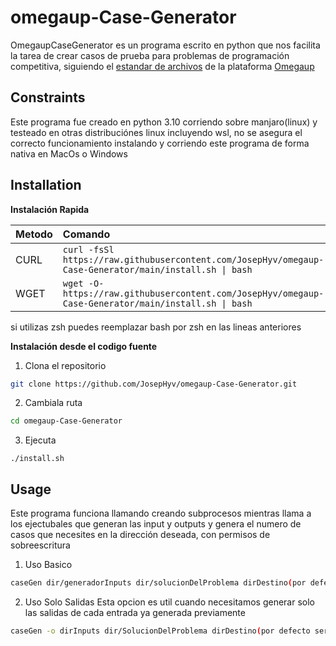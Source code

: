 # omegaup-Case-Generator
OmegaupCaseGenerator es un programa escrito en python que nos facilita la tarea de crear casos de prueba para problemas de programación competitiva, siguiendo el [estandar de archivos](https://github.com/omegaup/omegaup/wiki/C%C3%B3mo-escribir-problemas-para-Omegaup) de la plataforma [Omegaup](https://omegaup.com/)

## Constraints
Este programa fue creado en python 3.10 corriendo sobre manjaro(linux) y testeado en otras distribuciónes linux incluyendo wsl, no se asegura el correcto funcionamiento instalando y corriendo este programa de forma nativa en MacOs o Windows

## Installation

**Instalación Rapida**

| Metodo | Comando                                                                              |
| :----- | :------------------------------------------------------------------------------------|
| CURL   | `curl -fsSl https://raw.githubusercontent.com/JosepHyv/omegaup-Case-Generator/main/install.sh \| bash`    |
| WGET   | `wget -O- https://raw.githubusercontent.com/JosepHyv/omegaup-Case-Generator/main/install.sh \| bash` |


si utilizas zsh puedes reemplazar bash por zsh en las lineas anteriores 

**Instalación desde el codigo fuente**
1. Clona el repositorio

```bash
git clone https://github.com/JosepHyv/omegaup-Case-Generator.git
```

2. Cambiala ruta 
```bash
cd omegaup-Case-Generator
```

3. Ejecuta
```
./install.sh
```

## Usage

Este programa funciona llamando creando subprocesos mientras llama a los ejectubales que generan las input y outputs y genera el numero de casos que necesites en la dirección deseada, con permisos de sobreescritura
1. Uso Basico 
```bash
caseGen dir/generadorInputs dir/solucionDelProblema dirDestino(por defecto esta es la dirección actual)
```

<script id="asciicast-JlFXq3XjLQ81ugWPcsvea8ChY" src="https://asciinema.org/a/JlFXq3XjLQ81ugWPcsvea8ChY.js" async></script>

2. Uso Solo Salidas 
Esta opcion es util cuando necesitamos generar solo las salidas de cada entrada ya generada previamente
```bash
caseGen -o dirInputs dir/SolucionDelProblema dirDestino(por defecto sera igual a dirInputs)
```
<script id="asciicast-0N21cm3xVpjWPG7Hi8z1zcR6E" src="https://asciinema.org/a/0N21cm3xVpjWPG7Hi8z1zcR6E.js" async></script>
